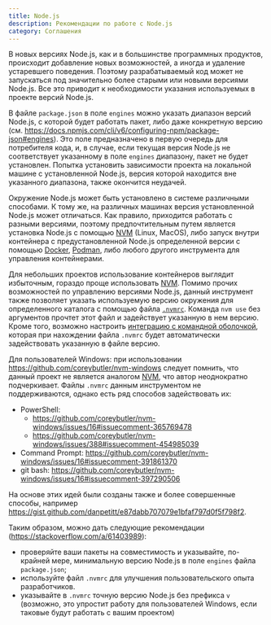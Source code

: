 ```yaml
---
title: Node.js
description: Рекомендации по работе с Node.js
category: Соглашения
---
```


В новых версиях Node.js, как и в большинстве программных продуктов, происходит добавление новых возможностей, а иногда и
удаление устаревшего поведения. Поэтому разрабатываемый код может не запускаться под значительно более старыми или
новыми версиями Node.js. Все это приводит к необходимости указания используемых в проекте версий Node.js.

В файле `package.json` в поле `engines` можно указать диапазон версий Node.js, с которой будет работать пакет, либо даже
конкретную версию (см. https://docs.npmjs.com/cli/v6/configuring-npm/package-json#engines). Это поле предназначено в
первую очередь для потребителя кода, и, в случае, если текущая версия Node.js не соответствует указанному в поле
`engines` диапазону, пакет не будет установлен. Попытка установить зависимости проекта на локальной машине с
установленной Node.js, версия которой находится вне указанного диапазона, также окончится неудачей.

Окружение Node.js может быть установлено в системе различными способами. К тому же, на различных машинах версия
установленной Node.js может отличаться. Как правило, приходится работать с разными версиями, поэтому предпочтительным
путем является установка Node.js с помощью [NVM](https://github.com/nvm-sh/nvm) (Linux, MacOS), либо запуск внутри
контейнера с предустановленной Node.js определенной версии с помощью [Docker](https://www.docker.com/),
[Podman](https://podman.io/), либо любого другого инструмента для управления контейнерами.

Для небольших проектов использование контейнеров выглядит избыточным, гораздо проще использовать
[NVM](https://github.com/nvm-sh/nvm). Помимо прочих возможностей по управлению версиями Node.js, данный инструмент также
позволяет указать используемую версию окружения для определенного каталога с помощью файла
[`.nvmrc`](https://github.com/nvm-sh/nvm#nvmrc). Команда `nvm use` без аргументов прочтет этот файл и задействует
указанную в нем версию. Кроме того, возможно настроить
[интеграцию с командной оболочкой](https://github.com/nvm-sh/nvm#deeper-shell-integration), которая при нахождении файла
`.nvmrc` будет автоматически задействовать указанную в файле версию.

<alert>

Для пользователей Windows: при использовании https://github.com/coreybutler/nvm-windows следует помнить, что данный
проект не является аналогом [NVM](https://github.com/nvm-sh/nvm), что автор неоднократно подчеркивает. Файлы `.nvmrc`
данным инструментом не поддерживаются, однако есть ряд способов задействовать их:

- PowerShell:
  - https://github.com/coreybutler/nvm-windows/issues/16#issuecomment-365769478
  - https://github.com/coreybutler/nvm-windows/issues/388#issuecomment-454985039
- Command Prompt: https://github.com/coreybutler/nvm-windows/issues/16#issuecomment-391861370
- git bash: https://github.com/coreybutler/nvm-windows/issues/16#issuecomment-397290506

На основе этих идей были созданы также и более совершенные способы, например
https://gist.github.com/danpetitt/e87dabb707079e1bfaf797d0f5f798f2.

</alert>

Таким образом, можно дать следующие рекомендации (https://stackoverflow.com/a/61403989):

- проверяйте ваши пакеты на совместимость и указывайте, по-крайней мере, минимальную версию Node.js в поле `engines`
  файла `package.json`;
- используйте файл `.nvmrc` для улучшения пользовательского опыта разработчиков.
- указывайте в `.nvmrc` точную версию Node.js без префикса `v` (возможно, это упростит работу для пользователей Windows,
  если таковые будут работать с вашим проектом)
